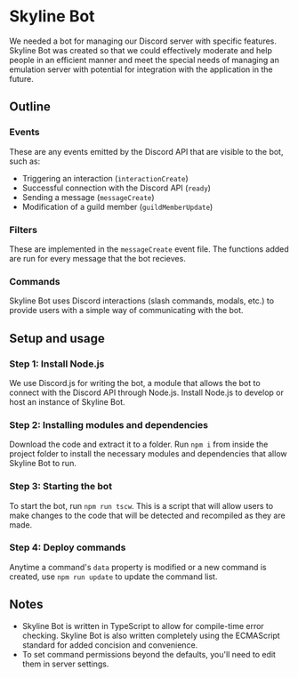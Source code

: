 # Skyline Bot
We needed a bot for managing our Discord server with specific features. Skyline Bot was created so that we could effectively moderate and help people in an efficient manner and meet the special needs of managing an emulation server with potential for integration with the application in the future.
## Outline
### Events
These are any events emitted by the Discord API that are visible to the bot, such as:
* Triggering an interaction (`interactionCreate`)
* Successful connection with the Discord API (`ready`)
* Sending a message (`messageCreate`)
* Modification of a guild member (`guildMemberUpdate`)
### Filters
These are implemented in the `messageCreate` event file. The functions added are run for every message that the bot recieves. 
### Commands
Skyline Bot uses Discord interactions (slash commands, modals, etc.) to provide users with a simple way of communicating with the bot.
## Setup and usage
### Step 1: Install Node.js
We use Discord.js for writing the bot, a module that allows the bot to connect with the Discord API through Node.js. Install Node.js to develop or host an instance of Skyline Bot.
### Step 2: Installing modules and dependencies
Download the code and extract it to a folder. Run `npm i` from inside the project folder to install the necessary modules and dependencies that allow Skyline Bot to run.
### Step 3: Starting the bot
To start the bot, run `npm run tscw`. This is a script that will allow users to make changes to the code that will be detected and recompiled as they are made.
### Step 4: Deploy commands 
Anytime a command's `data` property is modified or a new command is created, use `npm run update` to update the command list.
## Notes
* Skyline Bot is written in TypeScript to allow for compile-time error checking. Skyline Bot is also written completely using the ECMAScript standard for added concision and convenience. 
* To set command permissions beyond the defaults, you'll need to edit them in server settings.